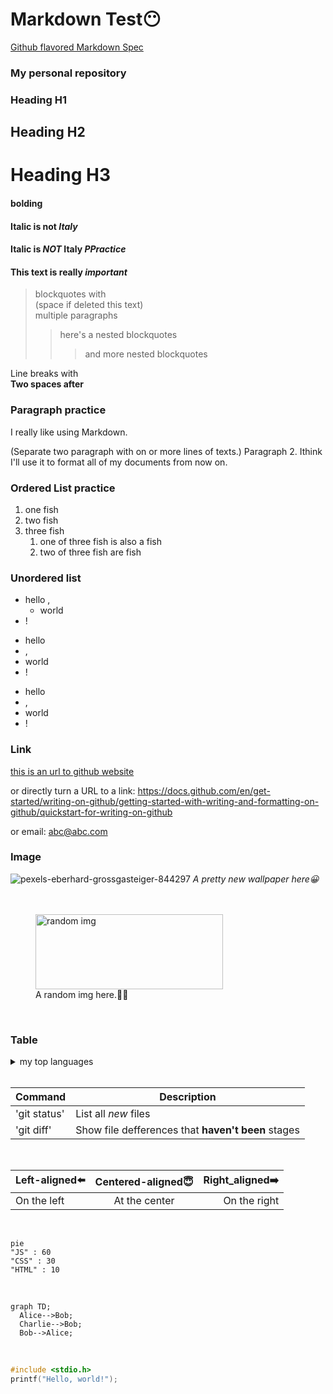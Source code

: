 # Markdown Test😶
[Github flavored Markdown Spec](https://github.github.com/gfm/)
### My personal repository
### Heading H1
## Heading H2
# Heading H3
#### **bolding**
#### Italic is not *Italy*
#### Italic is *NOT* Italy *PPractice*
#### This text is really ***important***
> blockquotes with  
> (space if deleted this text)  
>  multiple paragraphs
>> here's a nested blockquotes
>>> and more nested blockquotes

Line breaks with  
**Two spaces after**  

### Paragraph practice
I really like using Markdown.
  
(Separate two paragraph with on or more lines of texts.) 
Paragraph 2. Ithink I'll use it to format all of my documents from now on.

### Ordered List practice
1. one fish
2. two fish
3. three fish
   1. one of three fish is also a fish
   2. two of three fish are fish

### Unordered list 
- hello
 ,
  - world
- !
  
* hello
* ,
* world
* !

+ hello
+ ,
+ world
+ !

### Link
[this is an url to github website](https://docs.github.com/en/get-started/writing-on-github/getting-started-with-writing-and-formatting-on-github/quickstart-for-writing-on-github)  

or directly turn a URL to a link: <https://docs.github.com/en/get-started/writing-on-github/getting-started-with-writing-and-formatting-on-github/quickstart-for-writing-on-github>  

or email: <abc@abc.com>
### Image
![pexels-eberhard-grossgasteiger-844297](https://github.com/ty-svg/About-me/assets/149700108/a03cf311-7ab3-4af2-a3d5-beac6a78e620)
*A pretty new wallpaper here😀*  
</br></br>
<figure>
  <img src = "https://github.com/ty-svg/About-me/assets/149700108/a03cf311-7ab3-4af2-a3d5-beac6a78e620" alt = "random img" width = 300 height = 120></br>
  <figcaption>A random img here.😶‍🌫️ </figcaption>
</figure>
</br>

### Table
<details>
<summary>my top languages</summary>
  
| Rank | Language      |
|:----:|:--------------|
|     1| C             |
|     2| Python        |
|     3| SQL           |

<!--Example of a comment -->
</details>
</details>
</details>
</br>

|Command|Description|
|---|---|
|'git status'|List all *new* files|
|'git diff'|Show file defferences that **haven't been** stages|
</br>

|Left-aligned⬅️|Centered-aligned😇|Right_aligned➡️|
|:---|:---:|---:|
|On the left|At the center|On the right|

</br>

<!-- leave blank space -->
<!--This is a fenced code blocks-->
```mermaid
pie
"JS" : 60
"CSS" : 30
"HTML" : 10
```
</br>

```mermaid
graph TD;
  Alice-->Bob;
  Charlie-->Bob;
  Bob-->Alice;
```
</br>

```C
#include <stdio.h>
printf("Hello, world!");
```







